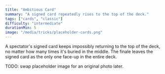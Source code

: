 ```yaml
---
title: "Ambitious Card"
summary: "A signed card repeatedly rises to the top of the deck."
tags: ["cards", "classic"]
difficulty: "intermediate"
durationMin: 5
image: "/media/tricks/placeholder-cards.png"
---
```


A spectator's signed card keeps impossibly returning to the top of the deck, no matter how many times it's buried in the middle. The finale leaves the signed card as the only one face-up in the entire deck.

TODO: swap placeholder image for an original photo later.
